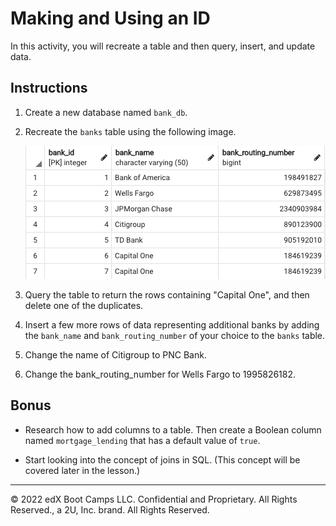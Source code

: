 # Making and Using an ID

In this activity, you will recreate a table and then query, insert, and update data.

## Instructions

1. Create a new database named `bank_db`.

2. Recreate the `banks` table using the following image.

    ![banks.png](Images/banks.png)

3. Query the table to return the rows containing "Capital One", and then delete one of the duplicates.

4. Insert a few more rows of data representing additional banks by adding the `bank_name` and `bank_routing_number` of your choice to the `banks` table.

5. Change the name of Citigroup to PNC Bank.

6. Change the bank_routing_number for Wells Fargo to 1995826182.

## Bonus

* Research how to add columns to a table. Then create a Boolean column named `mortgage_lending` that has a default value of `true`.

* Start looking into the concept of joins in SQL. (This concept will be covered later in the lesson.)

---

© 2022 edX Boot Camps LLC. Confidential and Proprietary. All Rights Reserved., a 2U, Inc. brand. All Rights Reserved.
